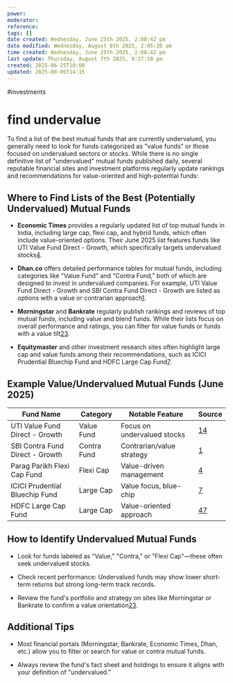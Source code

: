 ```yaml
---
power: 
moderator: 
reference: 
tags: []
date created: Wednesday, June 25th 2025, 2:08:42 pm
date modified: Wednesday, August 6th 2025, 2:05:20 am
time created: Wednesday, June 25th 2025, 2:08:42 pm
last update: Thursday, August 7th 2025, 9:27:10 pm
created: 2025-06-25T10:08
updated: 2025-08-06T14:15
---
```

#investments 

# find undervalue
To find a list of the best mutual funds that are currently undervalued, you generally need to look for funds categorized as "value funds" or those focused on undervalued sectors or stocks. While there is no single definitive list of "undervalued" mutual funds published daily, several reputable financial sites and investment platforms regularly update rankings and recommendations for value-oriented and high-potential funds:

## Where to Find Lists of the Best (Potentially Undervalued) Mutual Funds

- **Economic Times** provides a regularly updated list of top mutual funds in India, including large cap, flexi cap, and hybrid funds, which often include value-oriented options. Their June 2025 list features funds like UTI Value Fund Direct - Growth, which specifically targets undervalued stocks[4](https://economictimes.com/mf/analysis/top-10-mutual-funds-to-invest-in-june-2025/articleshow/121586054.cms).
    
- **Dhan.co** offers detailed performance tables for mutual funds, including categories like "Value Fund" and "Contra Fund," both of which are designed to invest in undervalued companies. For example, UTI Value Fund Direct - Growth and SBI Contra Fund Direct - Growth are listed as options with a value or contrarian approach[1](https://dhan.co/mutual-funds/mf-to-invest/best-sip-for-5-years/).
    
- **Morningstar** and **Bankrate** regularly publish rankings and reviews of top mutual funds, including value and blend funds. While their lists focus on overall performance and ratings, you can filter for value funds or funds with a value tilt[2](https://www.bankrate.com/investing/best-mutual-funds/)[3](https://www.morningstar.com/funds/best-funds-rebalancing-2025).
    
- **Equitymaster** and other investment research sites often highlight large cap and value funds among their recommendations, such as ICICI Prudential Bluechip Fund and HDFC Large Cap Fund[7](https://www.equitymaster.com/the-fundstrategist/detail.asp?date=06%2F12%2F2025&story=4&title=Best-Mutual-Funds-to-Consider-in-2025).
    

## Example Value/Undervalued Mutual Funds (June 2025)

|Fund Name|Category|Notable Feature|Source|
|---|---|---|---|
|UTI Value Fund Direct - Growth|Value Fund|Focus on undervalued stocks|[1](https://dhan.co/mutual-funds/mf-to-invest/best-sip-for-5-years/)[4](https://economictimes.com/mf/analysis/top-10-mutual-funds-to-invest-in-june-2025/articleshow/121586054.cms)|
|SBI Contra Fund Direct - Growth|Contra Fund|Contrarian/value strategy|[1](https://dhan.co/mutual-funds/mf-to-invest/best-sip-for-5-years/)|
|Parag Parikh Flexi Cap Fund|Flexi Cap|Value-driven management|[4](https://economictimes.com/mf/analysis/top-10-mutual-funds-to-invest-in-june-2025/articleshow/121586054.cms)|
|ICICI Prudential Bluechip Fund|Large Cap|Value focus, blue-chip|[7](https://www.equitymaster.com/the-fundstrategist/detail.asp?date=06%2F12%2F2025&story=4&title=Best-Mutual-Funds-to-Consider-in-2025)|
|HDFC Large Cap Fund|Large Cap|Value-oriented approach|[4](https://economictimes.com/mf/analysis/top-10-mutual-funds-to-invest-in-june-2025/articleshow/121586054.cms)[7](https://www.equitymaster.com/the-fundstrategist/detail.asp?date=06%2F12%2F2025&story=4&title=Best-Mutual-Funds-to-Consider-in-2025)|

## How to Identify Undervalued Mutual Funds

- Look for funds labeled as "Value," "Contra," or "Flexi Cap"—these often seek undervalued stocks.
    
- Check recent performance: Undervalued funds may show lower short-term returns but strong long-term track records.
    
- Review the fund's portfolio and strategy on sites like Morningstar or Bankrate to confirm a value orientation[2](https://www.bankrate.com/investing/best-mutual-funds/)[3](https://www.morningstar.com/funds/best-funds-rebalancing-2025).
    

## Additional Tips

- Most financial portals (Morningstar, Bankrate, Economic Times, Dhan, etc.) allow you to filter or search for value or contra mutual funds.
    
- Always review the fund's fact sheet and holdings to ensure it aligns with your definition of "undervalued."